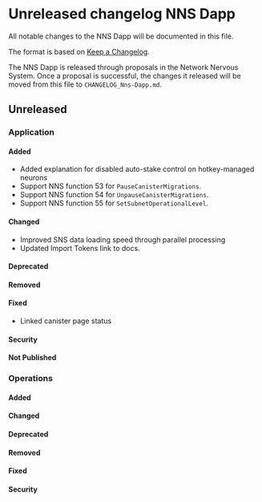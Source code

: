 # Unreleased changelog NNS Dapp

All notable changes to the NNS Dapp will be documented in this file.

The format is based on [Keep a Changelog](https://keepachangelog.com/en/1.0.0/).

The NNS Dapp is released through proposals in the Network Nervous System. Once a
proposal is successful, the changes it released will be moved from this file to
`CHANGELOG_Nns-Dapp.md`.

## Unreleased

### Application

#### Added

- Added explanation for disabled auto-stake control on hotkey-managed neurons
- Support NNS function 53 for `PauseCanisterMigrations`.
- Support NNS function 54 for `UnpauseCanisterMigrations`.
- Support NNS function 55 for `SetSubnetOperationalLevel`.

#### Changed

- Improved SNS data loading speed through parallel processing
- Updated Import Tokens link to docs.

#### Deprecated

#### Removed

#### Fixed

- Linked canister page status

#### Security

#### Not Published

### Operations

#### Added

#### Changed

#### Deprecated

#### Removed

#### Fixed

#### Security
